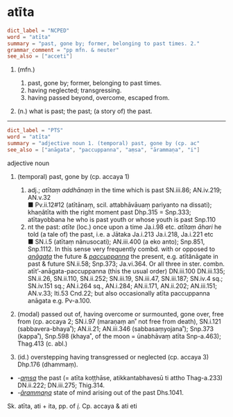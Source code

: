 # atīta

``` toml
dict_label = "NCPED"
word = "atīta"
summary = "past, gone by; former, belonging to past times. 2."
grammar_comment = "pp mfn. & neuter"
see_also = ["acceti"]
```

1. (mfn.)
   1. past, gone by; former, belonging to past times.
   2. having neglected; transgressing.
   3. having passed beyond, overcome, escaped from.

2. (n.) what is past; the past; (a story of) the past.

--------------------

``` toml
dict_label = "PTS"
word = "atīta"
summary = "adjective noun 1. (temporal) past, gone by (cp. ac"
see_also = ["anāgata", "paccuppanna", "aṃsa", "ārammaṇa", "i"]
```

adjective noun

1. (temporal) past, gone by (cp. accaya 1)
   1. adj.; *atītaṃ addhānaṃ* in the time which is past SN.iii.86; AN.iv.219; AN.v.32  
      ■ Pv.ii.12#12 (atītānaṃ, scil. attabhāvāuaṃ pariyanto na dissati); khaṇâtīta with the right moment past Dhp.315 = Snp.333; atītayobbana he who is past youth or whose youth is past Snp.110
   2. nt the past: *atīte* (loc.) once upon a time Ja.i.98 etc. *atītaṃ āhari* he told (a tale of) the past, i.e. a Jātaka Ja.i.213 Ja.i.218, Ja.i.221 etc  
      ■ SN.i.5 (atītaṃ nânusocati); AN.iii.400 (a eko anto); Snp.851, Snp.1112. In this sense very frequently combd. with or opposed to *[anāgata](anāgata.md)* the future & *[paccuppanna](paccuppanna.md)* the present, e.g. atītânāgate in past & future SN.ii.58; Snp.373; Ja.vi.364. Or all three in ster. combn. atīt’\-anāgata\-paccuppanna (this the usual order) DN.iii.100 DN.iii.135; SN.ii.26, SN.ii.110, SN.ii.252; SN.iii.19, SN.iii.47, SN.iii.187; SN.iv.4 sq.; SN.iv.151 sq.; AN.i.264 sq., AN.i.284; AN.ii.171, AN.ii.202; AN.iii.151; AN.v.33; Iti.53 Cnd.22; but also occasionally atīta paccuppanna anāgata e.g. Pv\-a.100.

2. (modal) passed out of, having overcome or surmounted, gone over, free from (cp. accaya 2; SN.i.97 (maraṇaṃ an˚ not free from death), SN.i.121 (sabbavera\-bhaya˚); AN.ii.21; AN.iii.346 (sabbasaṃyojana˚); Snp.373 (kappa˚), Snp.598 (khaya˚, of the moon = ūnabhāvaṃ atīta Snp\-a.463); Thag.413 (c. abl.)
3. (id.) overstepping having transgressed or neglected (cp. accaya 3) Dhp.176 (dhammaṃ).

* *\-[aṃsa](aṃsa.md)* the past (= atīta koṭṭhāse, atikkantabhavesū ti attho Thag\-a.233) DN.ii.222; DN.iii.275; Thig.314.
* *\-[ārammaṇa](ārammaṇa.md)* state of mind arising out of the past Dhs.1041.

Sk. atīta, ati \+ ita, pp. of *[i](i.md)*. Cp. accaya & ati eti

